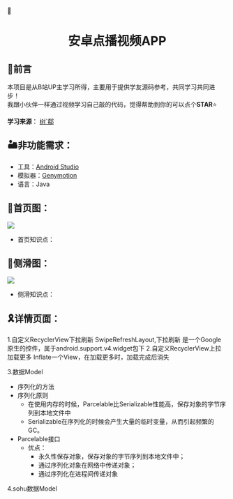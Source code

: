:iphone:<h1 align="center">安卓点播视频APP</h1>

## :penguin:前言
本项目是从B站UP主学习所得，主要用于提供学友源码参考，共同学习共同进步！  
我跟小伙伴一样通过视频学习自己敲的代码，觉得帮助到你的可以点个**STAR**:star:

**学习来源**：
[树`郗](https://www.bilibili.com/video/BV1Hb411T742?t=6854&p=4)

## :desert:非功能需求：
+ 工具：[Android Studio](https://developer.android.google.cn/studio/)
+ 模拟器：[Genymotion](http://download.canadiancontent.net/Genymotion.html)
+ 语言：Java
##  :card_index:首页图：
<img align="center" src="https://picturestr.oss-cn-shanghai.aliyuncs.com/img/20200421100213.png"/><br>

+ 首页知识点：


## :canoe:侧滑图：
<img align="center" src="https://picturestr.oss-cn-shanghai.aliyuncs.com/img/20200421094535.png"/>

+ 侧滑知识点：

## :reminder_ribbon:详情页面：

1.自定义RecyclerView下拉刷新
  SwipeRefreshLayout,下拉刷新
  是一个Google原生的控件，属于android.support.v4.widget包下
2.自定义RecyclerView上拉加载更多
  Inflate一个View，在加载更多时，加载完成后消失

3.数据Model
+ 序列化的方法
+ 序列化原则
  + 在使用内存的时候，Parcelable比Serializable性能高，保存对象的字节序列到本地文件中
  + Serializable在序列化的时候会产生大量的临时变量，从而引起频繁的GC。
+ Parcelable接口
  + 优点：
    + 永久性保存对象，保存对象的字节序列到本地文件中；
    + 通过序列化对象在网络中传递对象；
    + 通过序列化在进程间传递对象

4.sohu数据Model

